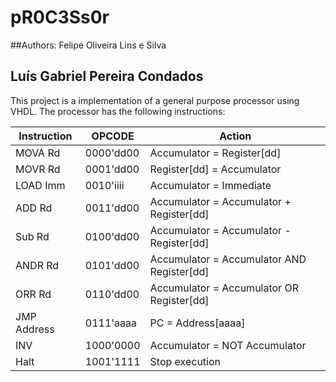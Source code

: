 # pR0C3Ss0r

##Authors:   Felipe Oliveira Lins e Silva
##           Luís Gabriel Pereira Condados


This project is a implementation of a general purpose processor using VHDL. The processor has the following instructions:

|Instruction|OPCODE|Action|
|-----------|------|------|
|MOVA Rd    |0000'dd00|Accumulator = Register[dd]|
|MOVR Rd    |0001'dd00|Register[dd] = Accumulator|
|LOAD Imm   |0010'iiii|Accumulator = Immediate   |
|ADD Rd     |0011'dd00|Accumulator = Accumulator + Register[dd]|
|Sub Rd     |0100'dd00|Accumulator = Accumulator - Register[dd]|
|ANDR Rd    |0101'dd00|Accumulator = Accumulator AND Register[dd]|
|ORR Rd     |0110'dd00|Accumulator = Accumulator OR Register[dd]|
|JMP Address|0111'aaaa| PC = Address[aaaa]                      |
|INV        |1000'0000| Accumulator = NOT Accumulator|
|Halt       |1001'1111| Stop execution|

